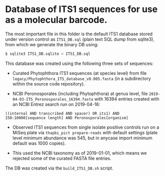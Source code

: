 Database of ITS1 sequences for use as a molecular barcode.
==========================================================

The most important file in this folder is the default ITS1 database
stored under version control as ``ITS1_DB.sql`` (plain text SQL
dump from sqlite3), from which we generate the binary DB using:

```bash
$ sqlite3 ITS1_DB.sqlite < ITS1_DB.sql
```

This database was created using the following three sets of
sequences:

 - Curated Phytophthora ITS1 sequences (at species level) from
   file ``legacy/Phytophthora_ITS_database_v0.005.fasta`` (in
   a subdirectory within the source code repository).

 - NCBI Peronosporales (including Phytophthora) at genus level,
   file ``2019-04-03-ITS_Peronosporales_16394.fasta`` with 16394
   entries created with an NCBI Entrez search run on 2019-04-16:

```
((internal AND transcribed AND spacer) OR its1) AND
150:10000[sequence length] AND Peronosporales[organism]
```

 - Observed ITS1 sequences from single isolate positive controls
   run on a MiSeq plate via ``thapbi_pict prepare-reads`` with
   default settings (plate level minimum abundance was 545,
   but in anycase import minimum default was 1000 copies).

 - This used the NCBI taxonomy as of 2019-01-01, which means
   we rejected some of the curated FASTA file entries.

The DB was created via the ``build_ITS1_DB.sh`` script.
